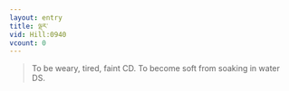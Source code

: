 ```yaml
---
layout: entry
title: ལྡར་
vid: Hill:0940
vcount: 0
---
```

> To be weary, tired, faint CD\. To become soft from soaking in water DS\.

